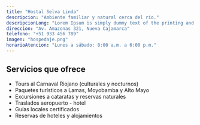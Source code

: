 ```yaml
---
title: "Hostal Selva Linda"
descripcion: "Ambiente familiar y natural cerca del río."
descripcionLong: "Lorem Ipsum is simply dummy text of the printing and typesetting industry. Lorem Ipsum has been the industry's standard dummy text ever since the 1500s, when an unknown printer took a galley of type and scrambled it to make a type specimen book. "
direccion: "Av. Amazonas 321, Nueva Cajamarca"
telefono: "+51 933 456 789"
imagen: "hospedaje.png"
horarioAtencion: "Lunes a sábado: 8:00 a.m. a 6:00 p.m."
---
```

##  Servicios que ofrece

- Tours al Carnaval Riojano (culturales y nocturnos)  
- Paquetes turísticos a Lamas, Moyobamba y Alto Mayo  
- Excursiones a cataratas y reservas naturales  
- Traslados aeropuerto - hotel  
- Guías locales certificados  
- Reservas de hoteles y alojamientos